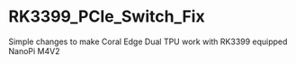 # RK3399_PCIe_Switch_Fix
Simple changes to make Coral Edge Dual TPU work with RK3399 equipped NanoPi M4V2

